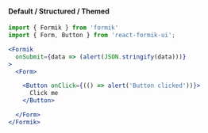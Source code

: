 #### Default / Structured / Themed

```jsx
import { Formik } from 'formik'
import { Form, Button } from 'react-formik-ui';

<Formik
  onSubmit={data => (alert(JSON.stringify(data)))}
>
  <Form>

    <Button onClick={(() => alert('Button clicked'))}>
      Click me
    </Button>

  </Form>
</Formik>
```
